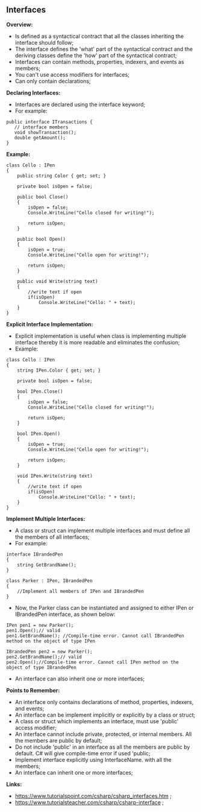 ## Interfaces

**Overview:**

- Is defined as a syntactical contract that all the classes inheriting the interface should follow;
- The interface defines the 'what' part of the syntactical contract and the deriving classes define the 'how' part of the syntactical contract;
- Interfaces can contain methods, properties, indexers, and events as members;
- You can't use access modifiers for interfaces;
- Can only contain declarations;

**Declaring Interfaces:**

- Interfaces are declared using the interface keyword;
- For example:

```
public interface ITransactions {
   // interface members
   void showTransaction();
   double getAmount();
}
```

**Example:**

```
class Cello : IPen
{
    public string Color { get; set; }
        
    private bool isOpen = false;
        
    public bool Close()
    {
        isOpen = false;
        Console.WriteLine("Cello closed for writing!");

        return isOpen;
    }

    public bool Open()
    {
        isOpen = true;
        Console.WriteLine("Cello open for writing!");
            
        return isOpen;
    }

    public void Write(string text)
    {
        //write text if open
        if(isOpen)
            Console.WriteLine("Cello: " + text);
    }
}
```

**Explicit Interface Implementation:**

- Explicit implementation is useful when class is implementing multiple interface thereby it is more readable and eliminates the confusion;
- Example:
```
class Cello : IPen
{
    string IPen.Color { get; set; }
        
    private bool isOpen = false;
        
    bool IPen.Close()
    {
        isOpen = false;
        Console.WriteLine("Cello closed for writing!");

        return isOpen;
    }

    bool IPen.Open()
    {
        isOpen = true;
        Console.WriteLine("Cello open for writing!");
            
        return isOpen;
    }

    void IPen.Write(string text)
    {
        //write text if open
        if(isOpen)
            Console.WriteLine("Cello: " + text);
    }
}
```

**Implement Multiple Interfaces:**

- A class or struct can implement multiple interfaces and must define all the members of all interfaces;
- For example:
```
interface IBrandedPen
{
    string GetBrandName();
}

class Parker : IPen, IBrandedPen
{
    //Implement all members of IPen and IBrandedPen
}
```
- Now, the Parker class can be instantiated and assigned to either IPen or IBrandedPen interface, as shown below:
```
IPen pen1 = new Parker();
pen1.Open();// valid 
pen1.GetBrandName(); //Compile-time error. Cannot call IBrandedPen method on the object of type IPen

IBrandedPen pen2 = new Parker();
pen2.GetBrandName();// valid 
pen2.Open();//Compile-time error. Cannot call IPen method on the object of type IBrandedPen
```

- An interface can also inherit one or more interfaces;

**Points to Remember:**

- An interface only contains declarations of method, properties, indexers, and events;
- An interface can be implement implicitly or explicitly by a class or struct;
- A class or struct which implements an interface, must use 'public' access modifier;
- An interface cannot include private, protected, or internal members. All the members are public by default;
- Do not include 'public' in an interface as all the members are public by default. C# will give compile-time error if used 'public;
- Implement interface explicitly using InterfaceName. with all the members;
- An interface can inherit one or more interfaces;


**Links:**

- https://www.tutorialspoint.com/csharp/csharp_interfaces.htm ;
- https://www.tutorialsteacher.com/csharp/csharp-interface ;   
